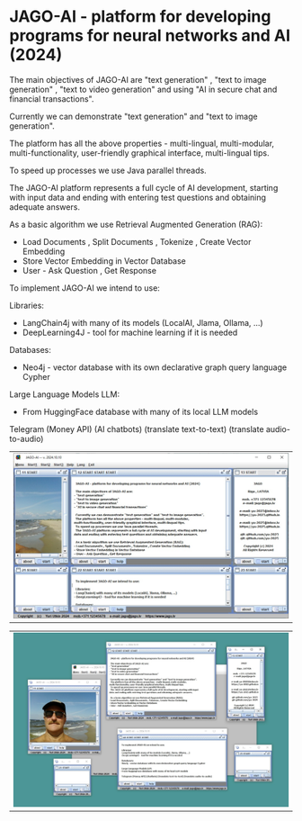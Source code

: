 
# JAGO-AI - platform for developing programs for neural networks and AI (2024)

The main objectives of JAGO-AI are "text generation" , "text to image generation" ,
"text to video generation" and using "AI in secure chat and financial transactions".

Currently we can demonstrate "text generation" and "text to image generation".

The platform has all the above properties - multi-lingual, multi-modular,
multi-functionality, user-friendly graphical interface, multi-lingual tips.

To speed up processes we use Java parallel threads.

The JAGO-AI platform represents a full cycle of AI development, starting with input
data and ending with entering test questions and obtaining adequate answers.

As a basic algorithm we use Retrieval Augmented Generation (RAG):
- Load Documents , Split Documents , Tokenize , Create Vector Embedding
- Store Vector Embedding in Vector Database
- User - Ask Question , Get Response

To implement JAGO-AI we intend to use:

Libraries:
- LangChain4j with many of its models (LocalAI, Jlama, Ollama, ...)
- DeepLearning4J - tool for machine learning if it is needed

Databases:
- Neo4j - vector database with its own declarative graph query language Cypher

Large Language Models LLM:
- From HuggingFace database with many of its local LLM models

Telegram (Money API) (AI chatbots) (translate text-to-text) (translate audio-to-audio)



<html>
  <body>
  
  <head>
 </head>
  
<table border="0">
  <tr>
    <td><a href="https://yu-2025.github.io/yu-jago-ai" target="_blank"><img src="screen/JAGO-AI_START_normal.jpg"></a></td>
  </tr>
</table>

<table border="0">
  <tr>
    <td><a href="https://yu-2025.github.io/yu-jago-ai" target="_blank"><img src="screen/JAGO-AI_START_expand.jpg"></a></td>
  </tr>
</table>

  </body>
</html>
